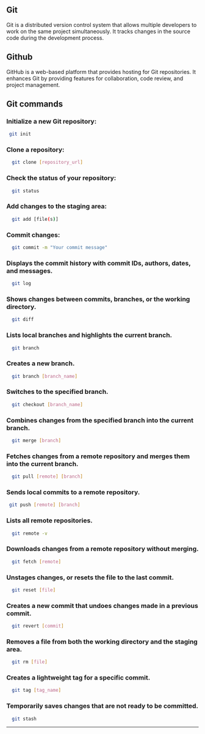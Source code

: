 <h2>Git</h2>
<p>Git is a distributed version control system that allows multiple developers to work on the same project simultaneously. It tracks changes in the source code during the development process.</p>

<h2>Github</h2>
<p>GitHub is a web-based platform that provides hosting for Git repositories. It enhances Git by providing features for collaboration, code review, and project management.</p>

<h2>Git commands</h2>

 <h3>Initialize a new Git repository:</h3>
 
 ```bash
  git init  
```

<h3>Clone a repository:</h3>

```bash
  git clone [repository_url]
```

  <h3>Check the status of your repository:</h3>
  
```bash
  git status
```

  <h3>Add changes to the staging area:</h3>
  
```bash
  git add [file(s)]
```

  <h3>Commit changes:</h3>

```bash
  git commit -m "Your commit message"
```

  <h3>Displays the commit history with commit IDs, authors, dates, and messages.</h3>
  
```bash
  git log
```

  <h3>Shows changes between commits, branches, or the working directory.</h3>
  
```bash
  git diff
```

  <h3>Lists local branches and highlights the current branch.</h3>
  
```bash
  git branch
```

  <h3>Creates a new branch.</h3>
  
```bash
  git branch [branch_name]
```

  <h3>Switches to the specified branch.</h3>
  
```bash
  git checkout [branch_name]
```

  <h3>Combines changes from the specified branch into the current branch.</h3>
  
```bash
  git merge [branch]
```

  <h3>Fetches changes from a remote repository and merges them into the current branch.</h3>
  
```bash
  git pull [remote] [branch]
```

<h3>Sends local commits to a remote repository.</h3>

 ```bash
  git push [remote] [branch]
``` 

<h3>Lists all remote repositories.</h3>

```bash
  git remote -v
```

  <h3> Downloads changes from a remote repository without merging.</h3>
  
```bash
  git fetch [remote]
```

<h3>Unstages changes, or resets the file to the last commit.</h3>

```bash
  git reset [file]
``` 

<h3>Creates a new commit that undoes changes made in a previous commit.</h3>

```bash
  git revert [commit]
```
  
<h3>Removes a file from both the working directory and the staging area.</h3>

```bash
  git rm [file]
```

<h3>Creates a lightweight tag for a specific commit.</h3>

```bash
  git tag [tag_name]
``` 

<h3>Temporarily saves changes that are not ready to be committed.</h3>

```bash
  git stash
```


<hr>
